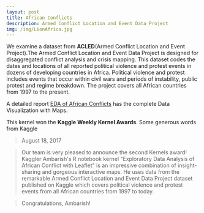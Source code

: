 ```yaml
---
layout: post
title: African Conflicts
description: Armed Conflict Location and Event Data Project
img: /img/LionAfrica.jpg
---
```


We examine a dataset from **ACLED**(Armed Conflict Location and Event Project).The Armed Conflict Location and Event Data Project is designed for disaggregated conflict analysis and crisis mapping. This dataset codes the dates and locations of all reported political violence and protest events in dozens of developing countries in Africa. Political violence and protest includes events that occur within civil wars and periods of instability, public protest and regime breakdown. The project covers all African countries from 1997 to the present.                   


A detailed report [EDA of African Conflicts](https://www.kaggle.com/ambarish/eda-african-conflicts-with-leaflets) has the complete Data Visualization with Maps.                 


This kernel won the **Kaggle Weekly Kernel Awards**. Some generous words from Kaggle

>    August 18, 2017

>    Our team is very pleased to announce the second Kernels award! Kaggler Ambarish's R notebook 
>    kernel "Exploratory Data Analysis of African Conflict with Leaflet" is an impressive 
>        combination of insight-sharing and gorgeous interactive maps. He uses data from the 
>    remarkable Armed Conflict Location and Event Data Project dataset published on Kaggle which 
>    covers political violence and protest events from all African countries from 1997 to today.

>    Congratulations, Ambarish!




